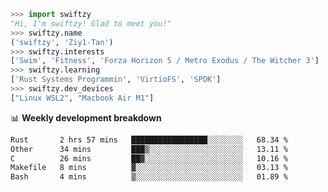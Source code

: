 ```python
>>> import swiftzy
"Hi, I'm swiftzy! Glad to meet you!"
>>> swiftzy.name
('swiftzy', 'Ziy1-Tan')
>>> swiftzy.interests
['Swim', 'Fitness', 'Forza Horizon 5 / Metro Exodus / The Witcher 3']
>>> swiftzy.learning
['Rust Systems Programmin', 'VirtioFS', 'SPDK']
>>> swiftzy.dev_devices
["Linux WSL2", "Macbook Air M1"]
```
📊 **Weekly development breakdown**
<!--START_SECTION:waka-->

```txt
Rust       2 hrs 57 mins   █████████████████░░░░░░░░   68.34 %
Other      34 mins         ███▒░░░░░░░░░░░░░░░░░░░░░   13.11 %
C          26 mins         ██▓░░░░░░░░░░░░░░░░░░░░░░   10.16 %
Makefile   8 mins          ▓░░░░░░░░░░░░░░░░░░░░░░░░   03.13 %
Bash       4 mins          ▒░░░░░░░░░░░░░░░░░░░░░░░░   01.89 %
```

<!--END_SECTION:waka-->
